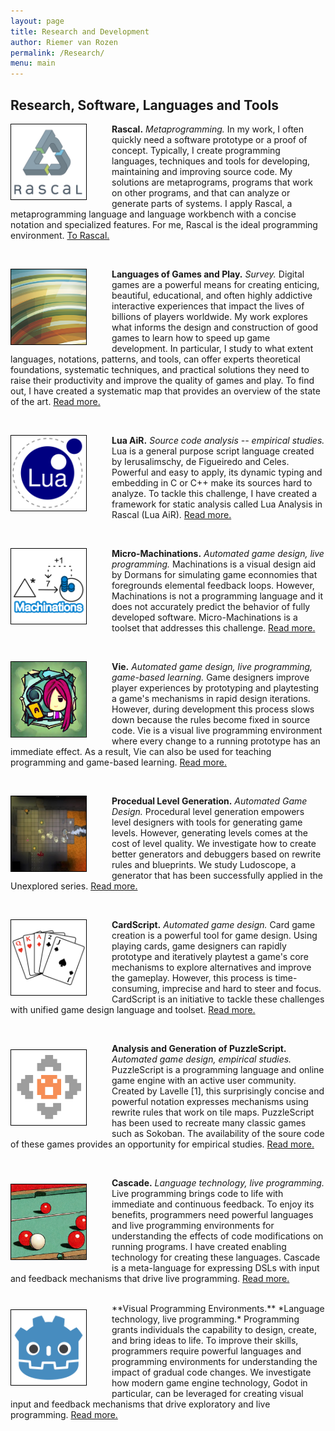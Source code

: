 ```yaml
---
layout: page
title: Research and Development
author: Riemer van Rozen
permalink: /Research/
menu: main
---
```

## Research, Software, Languages and Tools

<div style="width: 100%;" markdown="1">
<div style="padding-left: 0px; padding-right: 40px; float: left;">
<a href="https://rascal-mpl.org"><img src="/assets/Rascal.png" style="width: 120px; height: 120px; border: 1px solid black"></a>
</div>

**Rascal.** *Metaprogramming.*
In my work, I often quickly need a software prototype or a proof of concept.
Typically, I create programming languages, techniques and tools
for developing, maintaining and improving source code.
My solutions are metaprograms,
programs that work on other programs,
and that can analyze or generate parts of systems.
I apply Rascal, a metaprogramming language and language workbench
with a concise notation and specialized features.
For me, Rascal is the ideal programming environment.
<a href="https://rascal-mpl.org">To Rascal.</a>
</div>
<br>

<div style="width: 100%;" markdown="1">
<div style="padding-left: 0px; padding-right: 40px; float: left;">
<a href="/LoGaP/"><img src="/assets/LoGaP.png" style="width: 120px; height: 120px; border: 1px solid black"></a>
</div>

**Languages of Games and Play.** *Survey.*
Digital games are a powerful means for creating enticing, beautiful, educational, and often highly addictive interactive experiences that impact the lives of billions of players worldwide.
My work explores what informs the design and construction of good games to learn how to speed up game development. In particular, I study to what extent languages, notations, patterns, and tools, can offer experts theoretical foundations, systematic techniques, and practical solutions they need to raise their productivity and improve the quality of games and play.
To find out, I have created a systematic map that provides an overview of the state of the art. <a href="/LoGaP/">Read more.</a>
</div>
<br>

<div style="width: 100%;" markdown="1">
<div style="padding-left: 0px;padding-right: 40px; float: left;">
<a href="/Lua-AiR/"><img src="/assets/Lua.png" style="width: 120px; border: 1px solid black;"></a>
</div>

**Lua AiR.** *Source code analysis -- empirical studies.*
Lua is a general purpose script language
created by Ierusalimschy, de Figueiredo and Celes.
Powerful and easy to apply,
its dynamic typing and embedding
in C or C++ make its sources hard to analyze.
To tackle this challenge,
I have created a framework for static analysis called Lua Analysis in Rascal (Lua AiR). <a href="/Lua/">Read more.</a>
</div>
<br>

<div style="width: 100%;" markdown="1">
<div style="padding-left: 0px; padding-right: 40px; float: left;">
<a href="/Micro-Machinations/"><img src="/assets/Machinations.png" style="width: 120px; border: 1px solid black"></a>
</div>

**Micro-Machinations.** *Automated game design, live programming.*
Machinations is a visual design aid by Dormans
for simulating game econnomies
that foregrounds elemental feedback loops.
However, Machinations is not a programming language
and it does not accurately predict the behavior
of fully developed software.
Micro-Machinations is a toolset that addresses this challenge.
<a href="/Micro-Machinations/">Read more.</a>
</div>
<br>

<div style="width: 100%;" markdown="1">
<div style="padding-left: 0px; padding-right: 40px; float: left;">
<a href="/Vie"><img src="/assets/Vie.jpg" style="width: 120px; border: 1px solid black"></a>
</div>

**Vie.** *Automated game design, live programming, game-based learning.*
Game designers improve player experiences
by prototyping and playtesting a game's mechanisms in rapid design iterations.
However, during development this process slows down
because the rules become fixed in source code.
Vie is a visual live programming environment
where every change to a running prototype
has an immediate effect.
As a result, Vie can also be used for 
teaching programming and game-based learning.
<a href="/Vie/">Read more.</a>
</div>
<br>

<div style="width: 100%;" markdown="1">
<div style="padding-left: 0px; padding-right: 40px; float: left;">
<a href="/LevelGeneration/"><img src="/assets/Ludoscope.png" style="width: 120px; height: 120px; border: 1px solid black"></a>
</div>

**Procedual Level Generation.** *Automated Game Design.*
Procedural level generation empowers level designers
with tools for generating game levels.
However, generating levels comes at the cost of level quality.
We investigate how to create better generators
and debuggers based on rewrite rules and blueprints.
We study Ludoscope, a generator that has been successfully
applied in the Unexplored series.
<a href="/LevelGeneration/">Read more.</a>
</div>
<br>

<div style="width: 100%;" markdown="1">
<div style="padding-left: 0px; padding-right: 40px; float: left;">
<a href="/CardScript/"><img src="/assets/CardScript.png" style="width: 120px; height: 120px; border: 1px solid black"></a>
</div>

**CardScript.** *Automated game design.*
Card game creation is a powerful tool for game design.
Using playing cards, game designers can rapidly prototype and iteratively playtest a game's core mechanisms
to explore alternatives and improve the gameplay.
However, this process is time-consuming, imprecise and hard to steer and focus.
CardScript is an initiative to tackle these challenges
with unified game design language and toolset.
<a href="/CardScript/">Read more.</a>
</div>
<br>

<div style="width: 100%;" markdown="1">
<div style="padding-left: 0px; padding-top: 10px; padding-bottom: 10px; padding-right: 40px; float: left;">
<a href="/PuzzleScript/"><img src="/assets/PuzzleScript.png" style="width: 120px; height: 120px; border: 1px solid black"></a>
</div>

**Analysis and Generation of PuzzleScript.** *Automated game design, empirical studies.*
PuzzleScript is a programming language and online game engine 
with an active user community.
Created by Lavelle [1], this surprisingly concise and powerful notation
expresses mechanisms using rewrite rules that work on tile maps.
PuzzleScript has been used to recreate
many classic games such as Sokoban.
The availability of the soure code
of these games provides an
opportunity for empirical studies. 
<a href="/PuzzleScript">Read more.</a>
</div>
<br>

<div style="width: 100%;" markdown="1">
<div style="padding-left: 0px; padding-top: 10px; padding-bottom: 10px; padding-right: 40px; float: left;">
<a href="/Cascade/"><img src="/assets/Cascade.jpg" style="width: 120px; height: 120px; border: 1px solid black"></a>
</div>

**Cascade.** *Language technology, live programming.*
Live programming brings code to life with immediate and continuous feedback. To enjoy its benefits, programmers need powerful languages and live programming environments for understanding the effects of code modifications on running programs. I have created enabling technology for creating these languages.
Cascade is a meta-language for expressing DSLs with input and feedback mechanisms that drive live programming. <a href="/Cascade/">Read more.</a>
</div>
<br>

<div style="width: 100%;" markdown="1">
<div style="padding-left: 0px; padding-top: 10px; padding-bottom: 10px; padding-right: 40px; float: left;">
<a href="/Godot/"><img src="/assets/Godot.svg" style="width: 120px; height: 120px; border: 1px solid black"></a>
</div>

<div style="width: 100%;" markdown="1">
**Visual Programming Environments.** *Language technology, live programming.*
Programming grants individuals the capability to design, create, and bring ideas to life. To improve their skills, programmers require powerful languages and programming environments for understanding the impact of gradual code changes. We investigate how modern game engine technology, Godot in particular, can be leveraged for creating visual input and feedback mechanisms that drive exploratory and live programming.
<a href="/ProgrammingEnvironments/">Read more.</a>
</div>
<br>
